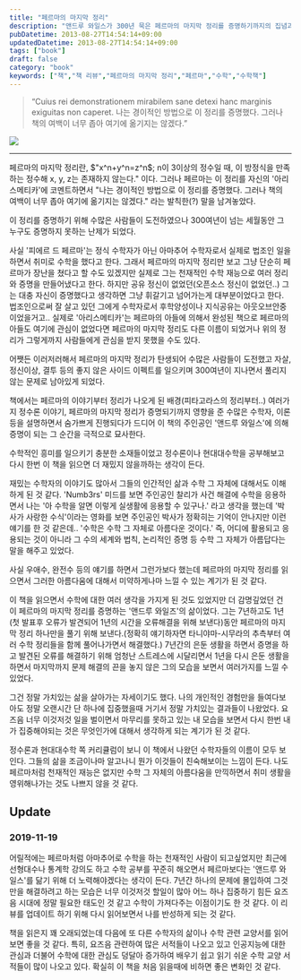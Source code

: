 ```yaml
---
title: "페르마의 마지막 정리"
description: "앤드루 와일스가 300년 묵은 페르마의 마지막 정리를 증명하기까지의 집념과, 그 앞에서 좌절했던 수많은 수학자들의 시도가 어떤 통찰을 남겼는지 차근차근 따라가며 수학이 지닌 순수한 아름다움과 몰입의 가치를 되새긴 긴 호흡의 독서 기록이다. 특히 저자는 대학 시절에 만난 수학자들의 이야기와 자신의 학습 경험을 끌어와, 난제를 향한 꾸준한 집중이 인생에서 어떤 힘을 발휘하는지 현실적인 조언으로 엮어 놓았다."
pubDatetime: 2013-08-27T14:54:14+09:00
updatedDatetime: 2013-08-27T14:54:14+09:00
tags: ["book"]
draft: false
category: "book"
keywords: ["책","책 리뷰","페르마의 마지막 정리","페르마","수학","수학책"]
---
```


 > 
 > “Cuius rei demonstrationem mirabilem sane detexi hanc marginis exiguitas non caperet. 나는 경이적인 방법으로 이 정리를 증명했다. 그러나 책의 여백이 너무 좁아 여기에 옮기지는 않겠다.”

![](https://i.imgur.com/9P03qtZ.jpg)

---

페르마의 마지막 정리란, $"x^n+y^n=z^n$; n이 3이상의 정수일 때, 이 방정식을 만족하는 정수해 x, y, z는 존재하지 않는다." 이다.
그러나 페르마는 이 정리를 자신의 '아리스메티카'에 코멘트하면서 "나는 경이적인 방법으로 이 정리를 증명했다. 그러나 책의 여백이 너무 좁아 여기에 옮기지는 않겠다." 라는 발칙한(?) 말을 남겨놓았다.

이 정리를 증명하기 위해 수많은 사람들이 도전하였으나 300여년이 넘는 세월동안 그 누구도 증명하지 못하는 난제가 되었다.

사실 '피에르 드 페르마'는 정식 수학자가 아닌 아마추어 수학자로서 실제로 법조인 일을 하면서 취미로 수학을 했다고 한다. 그래서 페르마의 마지막 정리만 보고 그냥 단순히 페르마가 장난을 쳤다고 할 수도 있겠지만 실제로 그는 천재적인 수학 재능으로 여러 정리와 증명을 만들어냈다고 한다. 하지만 공유 정신이 없었던(오픈소스 정신이 없었던..) 그는 대충 자신이 증명했다고 생각하면 그냥 휘갈기고 넘어가는게 대부분이었다고 한다. 법조인으로써 잘 살고 있던 그에게 수학자로서 후학양성이나 지식공유는 아웃오브안중이었을거고.. 실제로 '아리스메티카'는 페르마의 아들에 의해서 완성된 책으로 페르마의 아들도 여기에 관심이 없었다면 페르마의 마지막 정리도 다른 이름이 되었거나 위의 정리가 그렇게까지 사람들에게 관심을 받지 못했을 수도 있다.

어쨋든 이러저러해서 페르마의 마지막 정리가 탄생되어 수많은 사람들이 도전했고 자살, 정신이상, 결투 등의 좋지 않은 사이드 이펙트를 일으키며 300여년이 지나면서 풀리지 않는 문제로 남아있게 되었다.

책에서는 페르마의 이야기부터 정리가 나오게 된 배경(피타고라스의 정리부터..) 여러가지 정수론 이야기, 페르마의 마지막 정리가 증명되기까지 영향을 준 수많은 수학자, 이론 등을 설명하면서 숨가쁘게 진행되다가 드디어 이 책의 주인공인 '앤드루 와일스'에 의해 증명이 되는 그 순간을 극적으로 묘사한다.

수학적인 흥미를 일으키기 충분한 소재들이었고 정수론이나 현대대수학을 공부해보고 다시 한번 이 책을 읽으면 더 재밌지 않을까하는 생각이 든다.

재밌는 수학자의 이야기도 많아서 그들의 인간적인 삶과 수학 그 자체에 대해서도 이해하게 된 것 같다. 'Numb3rs' 미드를 보면 주인공인 찰리가 사건 해결에 수학을 응용하면서 나는 '아 수학을 알면 이렇게 실생활에 응용할 수 있구나.' 라고 생각을 했는데 '박사가 사랑한 수식'이라는 영화를 보면 주인공인 박사가 정확히는 기억이 안나지만 이런 얘기를 한 것 같은데.. '수학은 수학 그 자체로 아름다운 것이다.' 즉, 어디에 활용되고 응용되는 것이 아니라 그 수의 세계와 법칙, 논리적인 증명 등 수학 그 자체가 아름답다는 말을 해주고 있었다.

사실 우애수, 완전수 등의 얘기를 하면서 그런가보다 했는데 페르마의 마지막 정리를 읽으면서 그러한 아름다움에 대해서 미약하게나마 느낄 수 있는 계기가 된 것 같다.

이 책을 읽으면서 수학에 대한 여러 생각을 가지게 된 것도 있었지만 더 감명깊었던 건 이 페르마의 마지막 정리를 증명하는 '앤드루 와일즈'의 삶이었다. 그는 7년하고도 1년(첫 발표후 오류가 발견되어 1년의 시간을 오류해결을 위해 보낸다)동안 페르마의 마지막 정리 하나만을 풀기 위해 보낸다.(정확히 얘기하자면 타니야마-시무라의 추측부터 여러 수학 정리들을 함께 풀어나가면서 해결했다.) 7년간의 은둔 생활을 하면서 증명을 하고 발견된 오류를 해결하기 위해 엄청난 스트레스에 시달리면서 1년을 다시 은둔 생활을 하면서 마지막까지 문제 해결의 끈을 놓지 않은 그의 모습을 보면서 여러가지를 느낄 수 있었다.

그건 정말 가치있는 삶을 살아가는 자세이기도 했다. 나의 개인적인 경험만을 들여다보아도 정말 오랜시간 단 하나에 집중했을때 거기서 정말 가치있는 결과들이 나왔었다. 요즈음 너무 이것저것 일을 벌이면서 마무리를 못하고 있는 내 모습을 보면서 다시 한번 내가 집중해야되는 것은 무엇인가에 대해서 생각하게 되는 계기가 된 것 같다.

정수론과 현대대수학 쪽 커리큘럼이 보니 이 책에서 나왔던 수학자들의 이름이 모두 보인다. 그들의 삶을 조금이나마 알고나니 뭔가 이것들이 친숙해보이는 느낌이 든다. 나도 페르마처럼 천재적인 재능은 없지만 수학 그 자체의 아름다움을 만끽하면서 취미 생활을 영위해나가는 것도 나쁘지 않을 것 같다.

## Update

### 2019-11-19

어릴적에는 페르마처럼 아마추어로 수학을 하는 천재적인 사람이 되고싶었지만 최근에 선형대수나 통계학 강의도 하고 수학 공부를 꾸준히 해오면서 페르마보다는 '앤드루 와일스'를 닮기 위해 더 노력해야겠다는 생각이 든다. 7년간 하나의 문제에 몰입하여 그것만을 해결하려고 하는 모습은 너무 이것저것 할일이 많아 어느 하나 집중하기 힘든 요즈음 시대에 정말 필요한 태도인 것 같고 수학이 가져다주는 이점이기도 한 것 같다. 이 리뷰를 업데이트 하기 위해 다시 읽어보면서 나를 반성하게 되는 것 같다.

책을 읽은지 꽤 오래되었는데 다음에 또 다른 수학자의 삶이나 수학 관련 교양서를 읽어보면 좋을 것 같다. 특히, 요즈음 관련하여 많은 서적들이 나오고 있고 인공지능에 대한 관심과 더불어 수학에 대한 관심도 덩달아 증가하여 배우기 쉽고 읽기 쉬운 수학 교양 서적들이 많이 나오고 있다. 확실히 이 책을 처음 읽을때에 비하면 좋은 변화인 것 같다.
